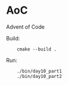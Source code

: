 # AoC
Advent of Code

Build:

        cmake --build .

Run:

        ./bin/day10_part1
        ./bin/day10_part2
